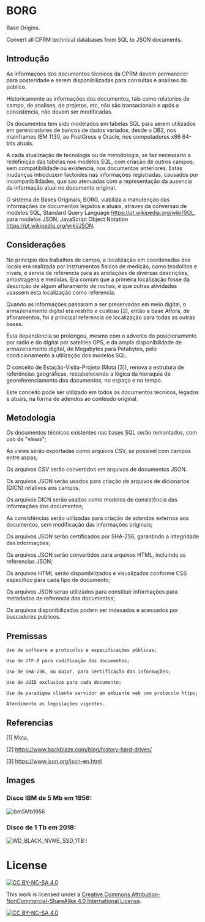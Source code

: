 # BORG

<b9698214-b741-11ec-a8e3-078f17c35ad5>

Base Origins. 
  
Convert all CPRM technical databases from SQL to JSON documents.

## Introdução
  
  As informações dos documentos técnicos da CPRM devem permanecer para posteridade e serem disponibilizadas para consultas e analises do público.
  
  Historicamente as informações dos documentos, tais como relatorios de campo, de analises, de projetos, etc, não são transacionais e após a consistência, não devem ser modificadas.
  
  Os documentos tem sido modelados em tabelas SQL para serem utilizados em gerenciadores de bancos de dados variados, desde o DB2, nos mainframes IBM 1130, ao PostGress e Oracle, nos computadores x86 64-bits atuais.
  
  A cada atualização de tecnologia ou de metodologia, se faz necessario a redefinição das tabelas nos modelos SQL, com criação de outros campos, sem compatibilidade ou existencia, nos documentos anteriores. Estas mudanças introduzem factoides nas informações registradas, causados por incompatibilidades, que sao atenuadas com a representação da ausencia da informação atual no documento original.
  
  O sistema de Bases Originais, BORG, viabiliza a manutenção das informações de documentos legados e atuais, atraves da conversao de modelos SQL, Standard Query Language <https://pt.wikipedia.org/wiki/SQL>, para modelos JSON, JavaScript Object Notation <https://pt.wikipedia.org/wiki/JSON>.
  
  ## Considerações
  
  No principio dos trabalhos de campo, a localização em coordenadas dos locais era realizada por instrumentos fisicos de medição, como teodolitos e niveis, e servia de referencia para as anotações de diversas descrições, amostragens e medidas. Era comum que a primeira localização fosse da descrição de algum afloramento de rochas, e que outras atividades usassem esta localização como referencia. 
  
  Quando as informações passaram a ser preservadas em meio digital, o armazenamento digital era restrito e custoso [2], então a base Aflora, de afloramentos, foi a principal referencia de localização para todas as outras bases.
  
  Esta dependencia se prolongou, mesmo com o advento do posicionamento por radio e do digital por satelites GPS, e da ampla disponibilidade de armazenamento digital, de Megabytes para Petabytes, pelo condicionamento à utilização dos modelos SQL.
  
  O conceito de Estação-Visita-Projeto (Mota [3]), renova a estrutura de referências geográficas, restabelecendo a lógica da hieraquia de georeferenciamento dos documentos, no espaço e no tempo.
  
  Este conceito pode ser utilizado em todos os documentos tecnicos, legados e atuais, na forma de adendos ao conteudo original.
  
  ## Metodologia
  
  Os documentos técnicos existentes nas bases SQL serão remontados, com uso de "views";
  
  As views serão exportadas como arquivos CSV, se possivel com campos entre aspas;
  
  Os arquivos CSV serão convertidos em arquivos de documentos JSON.
  
  Os arquivos JSON serão usados para criação de arquivos de dicionarios (DICN) relativos aos campos.
  
  Os arquivos DICN serão usados como modelos de consistência das informações dos documentos;
  
  As consistências serão utilizadas para criação de adendos externos aos documentos, sem modificação das informações originais;
  
  Os arquivos JSON serão certificados por SHA-256, garantindo a integridade das informações;
  
  Os arquivos JSON serão convertidos para arquivos HTML, incluindo as referencias JSON;
  
  Os arquivos HTML serão disponibilizados e visualizados conforme CSS especifico para cada tipo de documento;
  
  Os arquivos JSON serao utilizados para constituir informações para metadados de referencia dos documentos;
  
  Os arquivos disponibilizados podem ser indexados e acessados por buscadores publicos.
  
  ## Premissas
  
    Uso de software e protocolos e especificações públicas;
  
    Uso de UTF-8 para codificação dos documentos;
  
    Uso de SHA-256, ou maior, para certificação das informações;
  
    Uso de UUID exclusivo para cada documento;
  
    Uso de paradigma cliente servidor em ambiente web com protocolo https;
  
    Atendimento as legislações vigentes.
  
  ## Referencias
  
  [1] Mota, 
  
  [2] https://www.backblaze.com/blog/history-hard-drives/
  
  [3] https://www.json.org/json-en.html
  
  
  ## Images
  
  ### Disco IBM de 5 Mb em 1956:
  
  ![ibm5Mb1956](https://user-images.githubusercontent.com/14941647/162478798-ff485e38-aef7-4b03-9c07-4fbc3ddfd5b5.jpeg)
  
  ### Disco de 1 Tb em 2018:
  
  ![WD_BLACK_NVME_SSD_1TB](https://user-images.githubusercontent.com/14941647/162480365-1f48eb06-0662-4bef-ad6c-9de7869caff0.jpg)
!
  
# License

[![CC BY-NC-SA 4.0][cc-by-nc-sa-shield]][cc-by-nc-sa]

This work is licensed under a
[Creative Commons Attribution-NonCommercial-ShareAlike 4.0 International License][cc-by-nc-sa].

[![CC BY-NC-SA 4.0][cc-by-nc-sa-image]][cc-by-nc-sa]

[cc-by-nc-sa]: http://creativecommons.org/licenses/by-nc-sa/4.0/
[cc-by-nc-sa-image]: https://licensebuttons.net/l/by-nc-sa/4.0/88x31.png
[cc-by-nc-sa-shield]: https://img.shields.io/badge/License-CC%20BY--NC--SA%204.0-lightgrey.svg
  
